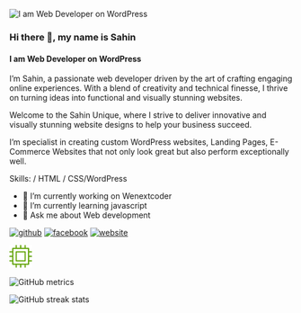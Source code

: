 ![I am Web Developer on WordPress ](https://scontent.fdac31-2.fna.fbcdn.net/v/t39.30808-6/437850841_974866790830001_6374956195133296598_n.png?_nc_cat=101&ccb=1-7&_nc_sid=5f2048&_nc_eui2=AeF8eSIW83w_dJcHc-UYd79Yj4S-BnI-_UaPhL4Gcj79RujhlxWkt9mx7iGF-JEoY2P2gkchFwmkkmMcBMNF_nG2&_nc_ohc=Bnw1WDNHGLkAb4MfDPH&_nc_ht=scontent.fdac31-2.fna&oh=00_AfDCaJgcvt3Xh4i7kx5NSdcwQWXdAhUcrJUd6E8SmfX0TA&oe=6626E072)
### Hi there 👋, my name is Sahin
#### I am Web Developer on WordPress 

I’m Sahin, a passionate web developer driven by the art of crafting engaging online experiences. With a blend of creativity and technical finesse, I thrive on turning ideas into functional and visually stunning websites.

Welcome to the Sahin Unique, where I strive to deliver innovative and visually stunning website designs to help your business succeed.

I’m specialist in creating custom WordPress websites, Landing Pages, E-Commerce Websites that not only look great but also perform exceptionally well.

Skills: / HTML / CSS/WordPress

- 🔭 I’m currently working on Wenextcoder 
- 🌱 I’m currently learning javascript 
- 💬 Ask me about Web development 


[<img src='https://cdn.jsdelivr.net/npm/simple-icons@3.0.1/icons/github.svg' alt='github' height='40'>](https://github.com/sahinactive)  [<img src='https://cdn.jsdelivr.net/npm/simple-icons@3.0.1/icons/facebook.svg' alt='facebook' height='40'>](https://www.facebook.com/sahinactive)  [<img src='https://cdn.jsdelivr.net/npm/simple-icons@3.0.1/icons/icloud.svg' alt='website' height='40'>](https://dev-bdsahin.pantheonsite.io/)  

<a href='https://docs.github.com/en/developers'><img src='https://raw.githubusercontent.com/acervenky/animated-github-badges/master/assets/devbadge.gif' width='40' height='40'></a> 

![GitHub metrics](https://metrics.lecoq.io/sahinactive)  

![GitHub streak stats](https://streak-stats.demolab.com/?user=sahinactive)  

